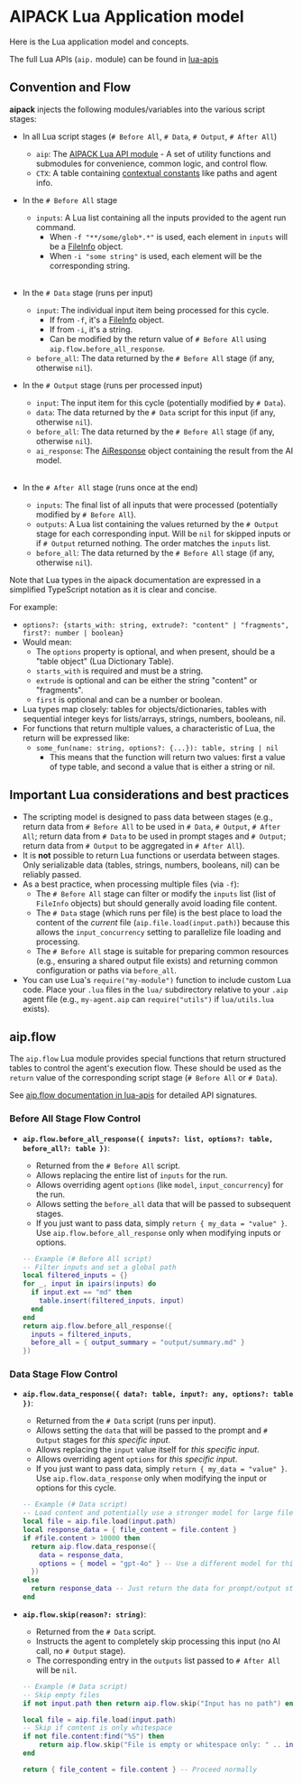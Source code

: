 # AIPACK Lua Application model

Here is the Lua application model and concepts.

The full Lua APIs (`aip.` module) can be found in [lua-apis](lua-apis)

## Convention and Flow

**aipack** injects the following modules/variables into the various script stages:

- In all Lua script stages (`# Before All`, `# Data`, `# Output`, `# After All`)
  - `aip`: The [AIPACK Lua API module](lua-apis) - A set of utility functions and submodules for convenience, common logic, and control flow.
  - `CTX`: A table containing [contextual constants](lua-apis#ctx) like paths and agent info.
    <br/>

- In the `# Before All` stage
  - `inputs`: A Lua list containing all the inputs provided to the agent run command.
    - When `-f "**/some/glob*.*"` is used, each element in `inputs` will be a [FileInfo](lua-apis#filemeta) object.
    - When `-i "some string"` is used, each element will be the corresponding string.
    <br/>

- In the `# Data` stage (runs per input)
  - `input`: The individual input item being processed for this cycle.
    - If from `-f`, it's a [FileInfo](lua-apis#filemeta) object.
    - If from `-i`, it's a string.
    - Can be modified by the return value of `# Before All` using `aip.flow.before_all_response`.
  - `before_all`: The data returned by the `# Before All` stage (if any, otherwise `nil`).
    <br/>

- In the `# Output` stage (runs per processed input)
  - `input`: The input item for this cycle (potentially modified by `# Data`).
  - `data`: The data returned by the `# Data` script for this input (if any, otherwise `nil`).
  - `before_all`: The data returned by the `# Before All` stage (if any, otherwise `nil`).
  - `ai_response`: The [AiResponse](lua-apis#ai-response) object containing the result from the AI model.
  <br/>

- In the `# After All` stage (runs once at the end)
  - `inputs`: The final list of all inputs that were processed (potentially modified by `# Before All`).
  - `outputs`: A Lua list containing the values returned by the `# Output` stage for each corresponding input. Will be `nil` for skipped inputs or if `# Output` returned nothing. The order matches the `inputs` list.
  - `before_all`: The data returned by the `# Before All` stage (if any, otherwise `nil`).

Note that Lua types in the aipack documentation are expressed in a simplified TypeScript notation as it is clear and concise.

For example:

- `options?: {starts_with: string, extrude?: "content" | "fragments", first?: number | boolean}`
- Would mean:
  - The `options` property is optional, and when present, should be a "table object" (Lua Dictionary Table).
  - `starts_with` is required and must be a string.
  - `extrude` is optional and can be either the string "content" or "fragments".
  - `first` is optional and can be a number or boolean.
- Lua types map closely: tables for objects/dictionaries, tables with sequential integer keys for lists/arrays, strings, numbers, booleans, nil.
- For functions that return multiple values, a characteristic of Lua, the return will be expressed like:
  - `some_fun(name: string, options?: {...}): table, string | nil`
    - This means that the function will return two values: first a value of type table, and second a value that is either a string or nil.

## Important Lua considerations and best practices

- The scripting model is designed to pass data between stages (e.g., return data from `# Before All` to be used in `# Data`, `# Output`, `# After All`; return data from `# Data` to be used in prompt stages and `# Output`; return data from `# Output` to be aggregated in `# After All`).
- It is **not** possible to return Lua functions or userdata between stages. Only serializable data (tables, strings, numbers, booleans, nil) can be reliably passed.
- As a best practice, when processing multiple files (via `-f`):
    - The `# Before All` stage can filter or modify the `inputs` list (list of `FileInfo` objects) but should generally avoid loading file content.
    - The `# Data` stage (which runs per file) is the best place to load the content of the *current* file (`aip.file.load(input.path)`) because this allows the `input_concurrency` setting to parallelize file loading and processing.
    - The `# Before All` stage is suitable for preparing common resources (e.g., ensuring a shared output file exists) and returning common configuration or paths via `before_all`.
- You can use Lua's `require("my-module")` function to include custom Lua code. Place your `.lua` files in the `lua/` subdirectory relative to your `.aip` agent file (e.g., `my-agent.aip` can `require("utils")` if `lua/utils.lua` exists).

## aip.flow

The `aip.flow` Lua module provides special functions that return structured tables to control the agent's execution flow. These should be used as the `return` value of the corresponding script stage (`# Before All` or `# Data`).

See [aip.flow documentation in lua-apis](lua-apis#aipflow) for detailed API signatures.

### Before All Stage Flow Control

- **`aip.flow.before_all_response({ inputs?: list, options?: table, before_all?: table })`**:
    - Returned from the `# Before All` script.
    - Allows replacing the entire list of `inputs` for the run.
    - Allows overriding agent `options` (like `model`, `input_concurrency`) for the run.
    - Allows setting the `before_all` data that will be passed to subsequent stages.
    - If you just want to pass data, simply `return { my_data = "value" }`. Use `aip.flow.before_all_response` only when modifying inputs or options.

    ````lua
    -- Example (# Before All script)
    -- Filter inputs and set a global path
    local filtered_inputs = {}
    for _, input in ipairs(inputs) do
      if input.ext == "md" then
        table.insert(filtered_inputs, input)
      end
    end
    return aip.flow.before_all_response({
      inputs = filtered_inputs,
      before_all = { output_summary = "output/summary.md" }
    })
    ````

### Data Stage Flow Control

- **`aip.flow.data_response({ data?: table, input?: any, options?: table })`**:
    - Returned from the `# Data` script (runs per input).
    - Allows setting the `data` that will be passed to the prompt and `# Output` stages for *this specific input*.
    - Allows replacing the `input` value itself for *this specific input*.
    - Allows overriding agent `options` for *this specific input*.
    - If you just want to pass data, simply `return { my_data = "value" }`. Use `aip.flow.data_response` only when modifying the input or options for this cycle.

    ````lua
    -- Example (# Data script)
    -- Load content and potentially use a stronger model for large files
    local file = aip.file.load(input.path)
    local response_data = { file_content = file.content }
    if #file.content > 10000 then
      return aip.flow.data_response({
        data = response_data,
        options = { model = "gpt-4o" } -- Use a different model for this large file
      })
    else
      return response_data -- Just return the data for prompt/output stages
    end
    ````

- **`aip.flow.skip(reason?: string)`**:
    - Returned from the `# Data` script.
    - Instructs the agent to completely skip processing this input (no AI call, no `# Output` stage).
    - The corresponding entry in the `outputs` list passed to `# After All` will be `nil`.

    ````lua
    -- Example (# Data script)
    -- Skip empty files
    if not input.path then return aip.flow.skip("Input has no path") end

    local file = aip.file.load(input.path)
    -- Skip if content is only whitespace
    if not file.content:find("%S") then
        return aip.flow.skip("File is empty or whitespace only: " .. input.path)
    end

    return { file_content = file.content } -- Proceed normally
    ````
